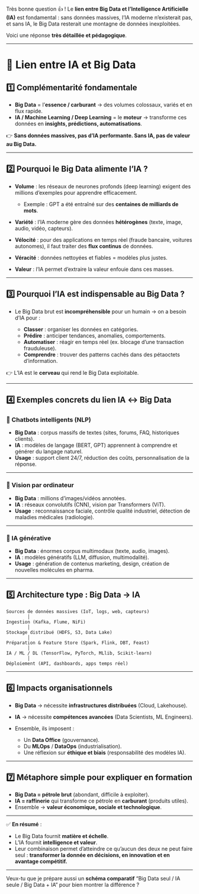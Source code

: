 Très bonne question 👍 !
Le **lien entre Big Data et l’Intelligence Artificielle (IA)** est fondamental : sans données massives, l’IA moderne n’existerait pas, et sans IA, le Big Data resterait une montagne de données inexploitées.

Voici une réponse **très détaillée et pédagogique**.

---

# 🔗 Lien entre IA et Big Data

## 1️⃣ Complémentarité fondamentale

* **Big Data** = l’**essence / carburant** → des volumes colossaux, variés et en flux rapide.
* **IA / Machine Learning / Deep Learning** = le **moteur** → transforme ces données en **insights, prédictions, automatisations**.

👉 **Sans données massives, pas d’IA performante. Sans IA, pas de valeur au Big Data.**

---

## 2️⃣ Pourquoi le Big Data alimente l’IA ?

* **Volume** : les réseaux de neurones profonds (deep learning) exigent des millions d’exemples pour apprendre efficacement.

  * Exemple : GPT a été entraîné sur des **centaines de milliards de mots**.
* **Variété** : l’IA moderne gère des données **hétérogènes** (texte, image, audio, vidéo, capteurs).
* **Vélocité** : pour des applications en temps réel (fraude bancaire, voitures autonomes), il faut traiter des **flux continus** de données.
* **Véracité** : données nettoyées et fiables = modèles plus justes.
* **Valeur** : l’IA permet d’extraire la valeur enfouie dans ces masses.

---

## 3️⃣ Pourquoi l’IA est indispensable au Big Data ?

* Le Big Data brut est **incompréhensible** pour un humain → on a besoin d’IA pour :

  * **Classer** : organiser les données en catégories.
  * **Prédire** : anticiper tendances, anomalies, comportements.
  * **Automatiser** : réagir en temps réel (ex. blocage d’une transaction frauduleuse).
  * **Comprendre** : trouver des patterns cachés dans des pétaoctets d’information.

👉 L’IA est le **cerveau** qui rend le Big Data exploitable.

---

## 4️⃣ Exemples concrets du lien IA ↔ Big Data

### 🔹 Chatbots intelligents (NLP)

* **Big Data** : corpus massifs de textes (sites, forums, FAQ, historiques clients).
* **IA** : modèles de langage (BERT, GPT) apprennent à comprendre et générer du langage naturel.
* **Usage** : support client 24/7, réduction des coûts, personnalisation de la réponse.

---

### 🔹 Vision par ordinateur

* **Big Data** : millions d’images/vidéos annotées.
* **IA** : réseaux convolutifs (CNN), vision par Transformers (ViT).
* **Usage** : reconnaissance faciale, contrôle qualité industriel, détection de maladies médicales (radiologie).

---

### 🔹 IA générative

* **Big Data** : énormes corpus multimodaux (texte, audio, images).
* **IA** : modèles génératifs (LLM, diffusion, multimodalité).
* **Usage** : génération de contenus marketing, design, création de nouvelles molécules en pharma.

---

## 5️⃣ Architecture type : Big Data → IA

```
Sources de données massives (IoT, logs, web, capteurs)
        │
Ingestion (Kafka, Flume, NiFi)
        │
Stockage distribué (HDFS, S3, Data Lake)
        │
Préparation & Feature Store (Spark, Flink, DBT, Feast)
        │
IA / ML / DL (TensorFlow, PyTorch, MLlib, Scikit-learn)
        │
Déploiement (API, dashboards, apps temps réel)
```

---

## 6️⃣ Impacts organisationnels

* **Big Data** → nécessite **infrastructures distribuées** (Cloud, Lakehouse).
* **IA** → nécessite **compétences avancées** (Data Scientists, ML Engineers).
* Ensemble, ils imposent :

  * Un **Data Office** (gouvernance).
  * Du **MLOps** / **DataOps** (industrialisation).
  * Une réflexion sur **éthique et biais** (responsabilité des modèles IA).

---

## 7️⃣ Métaphore simple pour expliquer en formation

* **Big Data = pétrole brut** (abondant, difficile à exploiter).
* **IA = raffinerie** qui transforme ce pétrole en **carburant** (produits utiles).
* Ensemble → **valeur économique, sociale et technologique**.

---

✅ **En résumé** :

* Le Big Data fournit **matière et échelle**.
* L’IA fournit **intelligence et valeur**.
* Leur combinaison permet d’atteindre ce qu’aucun des deux ne peut faire seul : **transformer la donnée en décisions, en innovation et en avantage compétitif.**

---

Veux-tu que je prépare aussi un **schéma comparatif** “Big Data seul / IA seule / Big Data + IA” pour bien montrer la différence ?
